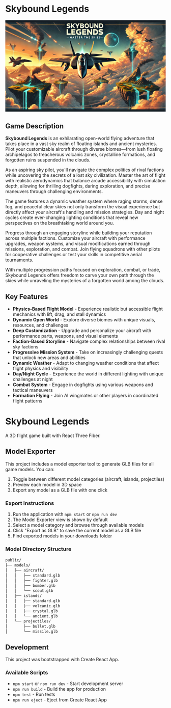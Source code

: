 # Skybound Legends

![Skybound Legends Banner](/public/images/skybound-legends.jpg)

## Game Description

**Skybound Legends** is an exhilarating open-world flying adventure that takes place in a vast sky realm of floating islands and ancient mysteries. Pilot your customizable aircraft through diverse biomes—from lush floating archipelagos to treacherous volcanic zones, crystalline formations, and forgotten ruins suspended in the clouds.

As an aspiring sky pilot, you'll navigate the complex politics of rival factions while uncovering the secrets of a lost sky civilization. Master the art of flight with realistic aerodynamics that balance arcade accessibility with simulation depth, allowing for thrilling dogfights, daring exploration, and precise maneuvers through challenging environments.

The game features a dynamic weather system where raging storms, dense fog, and peaceful clear skies not only transform the visual experience but directly affect your aircraft's handling and mission strategies. Day and night cycles create ever-changing lighting conditions that reveal new perspectives on the breathtaking world around you.

Progress through an engaging storyline while building your reputation across multiple factions. Customize your aircraft with performance upgrades, weapon systems, and visual modifications earned through missions, exploration, and combat. Join flying squadrons with other pilots for cooperative challenges or test your skills in competitive aerial tournaments.

With multiple progression paths focused on exploration, combat, or trade, Skybound Legends offers freedom to carve your own path through the skies while unraveling the mysteries of a forgotten world among the clouds.

## Key Features

- **Physics-Based Flight Model** - Experience realistic but accessible flight mechanics with lift, drag, and stall dynamics
- **Dynamic Open World** - Explore diverse biomes with unique visuals, resources, and challenges
- **Deep Customization** - Upgrade and personalize your aircraft with performance parts, weapons, and visual elements
- **Faction-Based Storyline** - Navigate complex relationships between rival sky factions
- **Progressive Mission System** - Take on increasingly challenging quests that unlock new areas and abilities
- **Dynamic Weather** - Adapt to changing weather conditions that affect flight physics and visibility
- **Day/Night Cycle** - Experience the world in different lighting with unique challenges at night
- **Combat System** - Engage in dogfights using various weapons and tactical maneuvers
- **Formation Flying** - Join AI wingmates or other players in coordinated flight patterns


# Skybound Legends

A 3D flight game built with React Three Fiber.

## Model Exporter

This project includes a model exporter tool to generate GLB files for all game models. You can:

1. Toggle between different model categories (aircraft, islands, projectiles)
2. Preview each model in 3D space
3. Export any model as a GLB file with one click

### Export Instructions

1. Run the application with `npm start` or `npm run dev`
2. The Model Exporter view is shown by default
3. Select a model category and browse through available models
4. Click "Export as GLB" to save the current model as a GLB file
5. Find exported models in your downloads folder

### Model Directory Structure

```
public/
├── models/
│   ├── aircraft/
│   │   ├── standard.glb
│   │   ├── fighter.glb
│   │   ├── bomber.glb
│   │   └── scout.glb
│   ├── islands/
│   │   ├── standard.glb
│   │   ├── volcanic.glb
│   │   ├── crystal.glb
│   │   └── ancient.glb
│   └── projectiles/
│       ├── bullet.glb
│       └── missile.glb
```

## Development

This project was bootstrapped with Create React App.

### Available Scripts

- `npm start` or `npm run dev` - Start development server
- `npm run build` - Build the app for production
- `npm test` - Run tests
- `npm run eject` - Eject from Create React App
